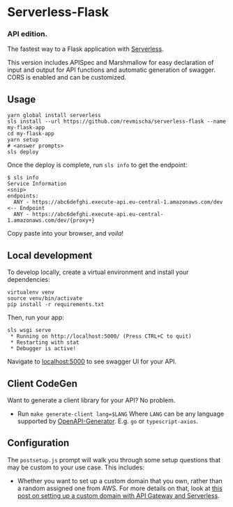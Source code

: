 # Serverless-Flask
### API edition.

The fastest way to a Flask application with [Serverless](https://github.com/serverless/serverless).

This version includes APISpec and Marshmallow for easy declaration of input and output for API functions
and automatic generation of swagger. CORS is enabled and can be customized.

## Usage

```
yarn global install serverless
sls install --url https://github.com/revmischa/serverless-flask --name my-flask-app
cd my-flask-app
yarn setup
# <answer prompts>
sls deploy
```

Once the deploy is complete, run `sls info` to get the endpoint:

```
$ sls info
Service Information
<snip>
endpoints:
  ANY - https://abc6defghi.execute-api.eu-central-1.amazonaws.com/dev <-- Endpoint
  ANY - https://abc6defghi.execute-api.eu-central-1.amazonaws.com/dev/{proxy+}
```

Copy paste into your browser, and _voila_!

## Local development

To develop locally, create a virtual environment and install your dependencies:

```
virtualenv venv
source venv/bin/activate
pip install -r requirements.txt
```

Then, run your app:

```
sls wsgi serve
 * Running on http://localhost:5000/ (Press CTRL+C to quit)
 * Restarting with stat
 * Debugger is active!
```

Navigate to [localhost:5000](http://localhost:5000) to see swagger UI for your API.


## Client CodeGen

Want to generate a client library for your API? No problem.

* Run `make generate-client lang=$LANG`
Where `LANG` can be any language supported by [OpenAPI-Generator](https://github.com/openapitools/openapi-generator#overview).
E.g. `go` or `typescript-axios`.


## Configuration

The `postsetup.js` prompt will walk you through some setup questions that may be
custom to your use case. This includes:
- Whether you want to set up a custom domain that you own, rather than a random assigned one from AWS. For more details on that, look at [this post on setting up a custom domain with API Gateway and Serverless](https://serverless.com/blog/serverless-api-gateway-domain/).
